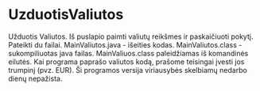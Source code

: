 # UzduotisValiutos
Užduotis Valiutos. Iš puslapio paimti valiutų reikšmes ir paskaičiuoti pokytį.
Pateikti du failai. MainValiutos.java - išeities kodas. MainValiutos.class - sukompiliuotas java failas.
MainValiuos.class paleidžiamas iš komandinės eilutės. Kai programa paprašo valiutos kodą, prašome teisingai įvesti jos trumpinį (pvz. EUR). 
Ši programos versija viriausybės skelbiamų nedarbo dienų nepažista.
